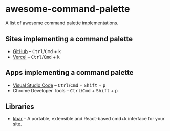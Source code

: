 # awesome-command-palette

A list of awesome command palette implementations.

## Sites implementing a command palette

- [GitHub](https://github.com) – <kbd>Ctrl</kbd>/<kbd>Cmd</kbd> + <kbd>k</kbd>
- [Vercel](https://vercel.com/) – <kbd>Ctrl</kbd>/<kbd>Cmd</kbd> + <kbd>k</kbd>

## Apps implementing a command palette

- [Visual Studio Code](https://code.visualstudio.com/) – <kbd>Ctrl</kbd>/<kbd>Cmd</kbd> + <kbd>Shift</kbd> + <kbd>p</kbd>
- Chrome Developer Tools – <kbd>Ctrl</kbd>/<kbd>Cmd</kbd> + <kbd>Shift</kbd> + <kbd>p</kbd>

## Libraries 

- [kbar](https://github.com/timc1/kbar) – A portable, extensible and React-based cmd+k interface for your site.
